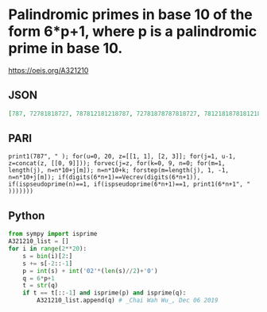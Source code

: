 # Palindromic primes in base 10 of the form 6\*p\+1, where p is a palindromic prime in base 10\.
https://oeis.org/A321210
## JSON
```JSON
[787, 72781818727, 787812181218787, 72781878787818727, 78121818781812187, 78181272727218187, 7278781818181878727, 7872787812187872787, 727872187212781278727, 781272121818121272187, 781272727818727272187, 781872727212727278187, 72121872127872127812127, 72727272187278127272727]
```
## PARI
```PARI
print1(787", " ); for(u=0, 20, z=[[1, 1], [2, 3]]; for(j=1, u-1, z=concat(z, [[0, 9]])); forvec(j=z, for(k=0, 9, n=0; for(m=1, length(j), n=n*10+j[m]); n=n*10+k; forstep(m=length(j), 1, -1, n=n*10+j[m]); if(digits(6*n+1)==Vecrev(digits(6*n+1)), if(ispseudoprime(n)==1, if(ispseudoprime(6*n+1)==1, print1(6*n+1", " )))))))
```
## Python
```Python
from sympy import isprime
A321210_list = []
for i in range(2**20):
    s = bin(i)[2:]
    s += s[-2::-1]
    p = int(s) + int('02'*(len(s)//2)+'0')
    q = 6*p+1
    t = str(q)
    if t == t[::-1] and isprime(p) and isprime(q):
        A321210_list.append(q) # _Chai Wah Wu_, Dec 06 2019
```
